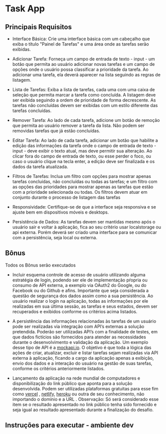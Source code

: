 # Task App

## Principais Requisitos

- Interface Básica: Crie uma interface básica com um cabeçalho que exiba o título "Painel de Tarefas" e uma área onde as tarefas serão exibidas.

- Adicionar Tarefa: Forneça um campo de entrada de texto - input - um botão que permita ao usuário adicionar novas tarefas e um campo de opções onde o usuário possa classificar a prioridade da tarefa. Ao adicionar uma tarefa, ela deverá aparecer na lista seguindo as regras de listagem.

-  Lista de Tarefas: Exiba a lista de tarefas, cada uma com uma caixa de seleção que permita marcar a tarefa como concluída. A listagem deve ser exibida seguindo a ordem de prioridade de forma decrescente. As tarefas não concluídas devem ser exibidas com um estilo diferente das tarefas concluídas.

- Remover Tarefa: Ao lado de cada tarefa, adicione um botão de remoção que permita ao usuário remover a tarefa da lista. Não podem ser removidas tarefas que já estão concluídas.

- Editar Tarefa: Ao lado de cada tarefa, adicionar um botão que habilite a edição das informações da tarefa onde o campo de entrada de texto - input - deve exibir o texto atual, mas deve permitir sua alteração. Ao clicar fora do campo de entrada de texto, ou esse perder o foco, ou caso o usuário clique na tecla enter, a edição deve ser finalizada e os dados da tarefa atualizada.

- Filtros de Tarefas: Inclua um filtro com opções para mostrar apenas tarefas concluídas, não concluídas ou todas as tarefas; e um filtro com as opções das prioridades para mostrar apenas as tarefas que estão com a prioridade selecionada ou todas. Os filtros devem atuar em conjunto durante o processo de listagem das tarefas

- Responsividade: Certifique-se de que a interface seja responsiva e se ajuste bem em dispositivos móveis e desktops.

- Persistência de Dados: As tarefas devem ser mantidas mesmo após o usuário sair e voltar à aplicação, fica ao seu critério usar localstorage ou api externa. Porém deverá ser criado uma interface para se comunicar com a persistência, seja local ou externa.

## Bônus

Todos os Bônus serão executados

- Incluir esquema controle de acesso de usuário utilizando alguma estratégia de login, podendo ser ele de implementação pŕopria ou consumo de API externa, a exemplo via OAuth2 do Google, ou do Facebook ou do Github e afins. Importante que seja considerada a questão de segurança dos dados assim como a sua persistência. Ao usuário realizar o login na aplicação, todas as informações por ele realizadas em sua última sessão, as tarefas e seus estados, devem ser recuperados e exibidos conforme os critérios acima listados.

- A persistência das informações relacionadas às tarefas de um usuário pode ser realizadas via integração com API’s externas a solução pretendida. Poderão ser utilizadas API’s com a finalidade de testes, em que dados fictícios são fornecidos para atender as necessidades durante o desenvolvimento e validação da aplicação. Um exemplo desse tipo de API é a [mockapi.io](https://mockapi.io/). O objetivo é que toda a lógica das ações de criar, atualizar, excluir e listar tarefas sejam realizadas via API externa à aplicação, ficando a cargo da aplicação apenas a exibição, envio dos dados e a interação do usuário na gestão de suas tarefas, conforme os critérios anteriormente listados.

- Lançamento da aplicação na rede mundial de computadores e disponibilização do link público que aponta para a solução desenvolvida. Podem ser utilizadas plataformas gratuitas para esse fim como [vercel](https://vercel.com/) , [netlify](https://www.netlify.com), [heroku](https://www.heroku.com/) ou outra de seu conhecimento, não importando o domínio e a URL . Observação: Só será considerado esse item se o resultado apresentado no link público tenha sido fornecido e seja igual ao resultado apresentado durante a finalização do desafio.


## Instruções para executar - ambiente dev
